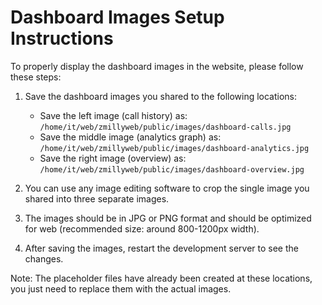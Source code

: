 # Dashboard Images Setup Instructions

To properly display the dashboard images in the website, please follow these steps:

1. Save the dashboard images you shared to the following locations:
   - Save the left image (call history) as: `/home/it/web/zmillyweb/public/images/dashboard-calls.jpg`
   - Save the middle image (analytics graph) as: `/home/it/web/zmillyweb/public/images/dashboard-analytics.jpg`
   - Save the right image (overview) as: `/home/it/web/zmillyweb/public/images/dashboard-overview.jpg`

2. You can use any image editing software to crop the single image you shared into three separate images.

3. The images should be in JPG or PNG format and should be optimized for web (recommended size: around 800-1200px width).

4. After saving the images, restart the development server to see the changes.

Note: The placeholder files have already been created at these locations, you just need to replace them with the actual images.
